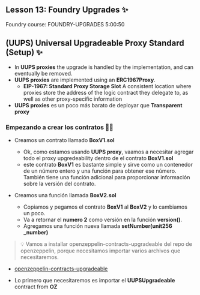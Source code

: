 ## Lesson 13: Foundry Upgrades ✨
Foundry course: FOUNDRY-UPGRADES
5:00:50

## (UUPS) Universal Upgradeable Proxy Standard (Setup) ✨
- In **UUPS proxies** the upgrade is handled by the implementation, and can eventually be removed.
- **UUPS proxies** are implemented using an **ERC1967Proxy**.
  -  **EIP-1967: Standard Proxy Storage Slot**
  A consistent location where proxies store the address of the logic contract they delegate to, as well as other proxy-specific information
- **UUPS proxies** es un poco más barato de deployar que **Transparent proxy**

### Empezando a crear los contratos 🧑‍🔬
- Creamos un contrato llamado **BoxV1.sol**
  - Ok, como estamos usando **UUPS proxy**, vaamos a necesitar agregar todo el proxy upgredeability dentro de el contrato **BoxV1.sol**
  - este contrato **BoxV1** es bastante simple y sirve como un contenedor de un número entero y una función para obtener ese número. También tiene una función adicional para proporcionar información sobre la versión del contrato.

- Creamos una función llamada **BoxV2.sol**
  - Copiamos y pegamos el contrato **BoxV1** al **BoxV2** y lo cambiamos un poco.
  - Va a retornar el **numero 2** como versión en la función **version()**.
  - Agregamos una función nueva llamada **setNumber(unit256 _number)**
>💡 Vamos a installar openzeppelin-contracts-upgradeable del repo de openzeppelin, porque necesitamos importar varios archivos que necesitaremos.
- [openzeppelin-contracts-upgradeable](https://github.com/OpenZeppelin/openzeppelin-contracts-upgradeable)

- Lo primero que necesitaremos es importar el **UUPSUpgradeable** contract from **OZ**
